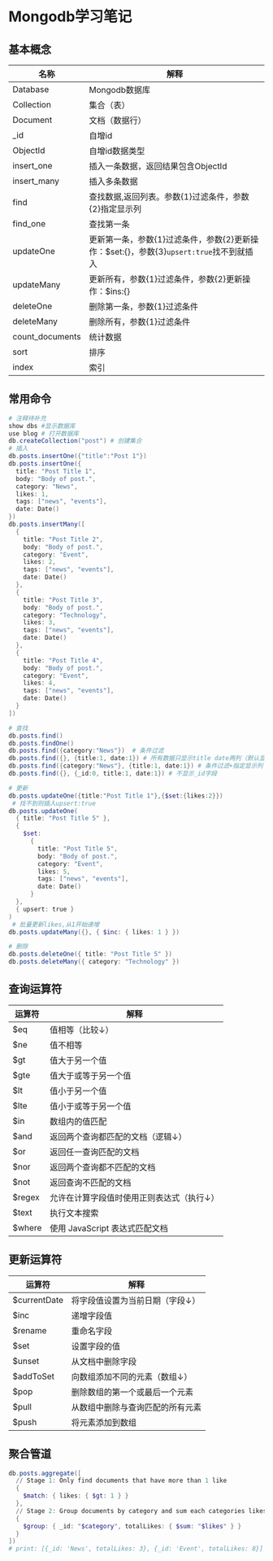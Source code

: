 # Mongodb学习笔记

## 基本概念
|名称|解释|
|--|--|
|Database|Mongodb数据库|
|Collection|集合（表）|
|Document|文档（数据行）|
|_id|自增id|
|ObjectId|自增id数据类型|
|insert_one|插入一条数据，返回结果包含ObjectId|
|insert_many|插入多条数据|
|find|查找数据,返回列表。参数{1}过滤条件，参数{2}指定显示列|
|find_one|查找第一条|
|updateOne|更新第一条，参数{1}过滤条件，参数{2}更新操作：$set:{}，参数{3}`upsert:true`找不到就插入|
|updateMany|更新所有，参数{1}过滤条件，参数{2}更新操作：$ins:{}|
|deleteOne|删除第一条，参数{1}过滤条件|
|deleteMany|删除所有，参数{1}过滤条件|
|count_documents|统计数据|
|sort|排序|
|index|索引|

## 常用命令

```powershell
# 注释待补充
show dbs #显示数据库
use blog # 打开数据库
db.createCollection("post") # 创建集合
# 插入
db.posts.insertOne({"title":"Post 1"})
db.posts.insertOne({
  title: "Post Title 1",
  body: "Body of post.",
  category: "News",
  likes: 1,
  tags: ["news", "events"],
  date: Date()
})
db.posts.insertMany([  
  {
    title: "Post Title 2",
    body: "Body of post.",
    category: "Event",
    likes: 2,
    tags: ["news", "events"],
    date: Date()
  },
  {
    title: "Post Title 3",
    body: "Body of post.",
    category: "Technology",
    likes: 3,
    tags: ["news", "events"],
    date: Date()
  },
  {
    title: "Post Title 4",
    body: "Body of post.",
    category: "Event",
    likes: 4,
    tags: ["news", "events"],
    date: Date()
  }
])

# 查找
db.posts.find()
db.posts.findOne()
db.posts.find({category:"News"})  # 条件过滤
db.posts.find({}, {title:1, date:1}) # 所有数据只显示title date两列（默认显示_id）
db.posts.find({category:"News"}, {title:1, date:1}) # 条件过滤+指定显示列
db.posts.find({}, {_id:0, title:1, date:1}) # 不显示_id字段

# 更新
db.posts.updateOne({title:"Post Title 1"},{$set:{likes:2}})
 # 找不到则插入upsert:true
db.posts.updateOne( 
  { title: "Post Title 5" }, 
  {
    $set: 
      {
        title: "Post Title 5",
        body: "Body of post.",
        category: "Event",
        likes: 5,
        tags: ["news", "events"],
        date: Date()
      }
  }, 
  { upsert: true }
)
 # 批量更新likes,从1开始递增
db.posts.updateMany({}, { $inc: { likes: 1 } })

# 删除
db.posts.deleteOne({ title: "Post Title 5" })
db.posts.deleteMany({ category: "Technology" })
```

## 查询运算符
| 运算符 | 解释                                      |
| ------ | ----------------------------------------- |
| $eq    | 值相等（比较↓）                           |
| $ne    | 值不相等                                  |
| $gt    | 值大于另一个值                            |
| $gte   | 值大于或等于另一个值                      |
| $lt    | 值小于另一个值                            |
| $lte   | 值小于或等于另一个值                      |
| $in    | 数组内的值匹配                            |
| $and   | 返回两个查询都匹配的文档（逻辑↓）         |
| $or    | 返回任一查询匹配的文档                    |
| $nor   | 返回两个查询都不匹配的文档                |
| $not   | 返回查询不匹配的文档                      |
| $regex | 允许在计算字段值时使用正则表达式（执行↓） |
| $text  | 执行文本搜索                              |
| $where | 使用 JavaScript 表达式匹配文档            |

## 更新运算符
| 运算符       | 解释                             |
| ------------ | -------------------------------- |
| $currentDate | 将字段值设置为当前日期（字段↓）  |
| $inc         | 递增字段值                       |
| $rename      | 重命名字段                       |
| $set         | 设置字段的值                     |
| $unset       | 从文档中删除字段                 |
| $addToSet    | 向数组添加不同的元素（数组↓）    |
| $pop         | 删除数组的第一个或最后一个元素   |
| $pull        | 从数组中删除与查询匹配的所有元素 |
| $push        | 将元素添加到数组                 |

## 聚合管道
```powershell
db.posts.aggregate([
  // Stage 1: Only find documents that have more than 1 like
  {
    $match: { likes: { $gt: 1 } }
  },
  // Stage 2: Group documents by category and sum each categories likes
  {
    $group: { _id: "$category", totalLikes: { $sum: "$likes" } }
  }
])
# print: [{_id: 'News', totalLikes: 3}, {_id: 'Event', totalLikes: 8}]
```